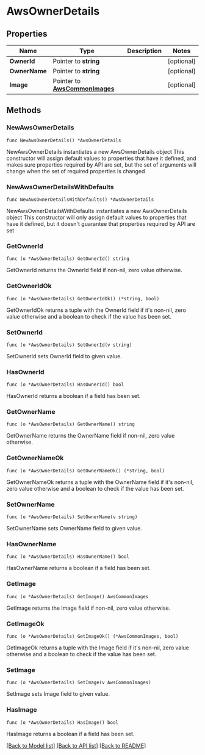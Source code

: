 # AwsOwnerDetails

## Properties

Name | Type | Description | Notes
------------ | ------------- | ------------- | -------------
**OwnerId** | Pointer to **string** |  | [optional] 
**OwnerName** | Pointer to **string** |  | [optional] 
**Image** | Pointer to [**AwsCommonImages**](AwsCommonImages.md) |  | [optional] 

## Methods

### NewAwsOwnerDetails

`func NewAwsOwnerDetails() *AwsOwnerDetails`

NewAwsOwnerDetails instantiates a new AwsOwnerDetails object
This constructor will assign default values to properties that have it defined,
and makes sure properties required by API are set, but the set of arguments
will change when the set of required properties is changed

### NewAwsOwnerDetailsWithDefaults

`func NewAwsOwnerDetailsWithDefaults() *AwsOwnerDetails`

NewAwsOwnerDetailsWithDefaults instantiates a new AwsOwnerDetails object
This constructor will only assign default values to properties that have it defined,
but it doesn't guarantee that properties required by API are set

### GetOwnerId

`func (o *AwsOwnerDetails) GetOwnerId() string`

GetOwnerId returns the OwnerId field if non-nil, zero value otherwise.

### GetOwnerIdOk

`func (o *AwsOwnerDetails) GetOwnerIdOk() (*string, bool)`

GetOwnerIdOk returns a tuple with the OwnerId field if it's non-nil, zero value otherwise
and a boolean to check if the value has been set.

### SetOwnerId

`func (o *AwsOwnerDetails) SetOwnerId(v string)`

SetOwnerId sets OwnerId field to given value.

### HasOwnerId

`func (o *AwsOwnerDetails) HasOwnerId() bool`

HasOwnerId returns a boolean if a field has been set.

### GetOwnerName

`func (o *AwsOwnerDetails) GetOwnerName() string`

GetOwnerName returns the OwnerName field if non-nil, zero value otherwise.

### GetOwnerNameOk

`func (o *AwsOwnerDetails) GetOwnerNameOk() (*string, bool)`

GetOwnerNameOk returns a tuple with the OwnerName field if it's non-nil, zero value otherwise
and a boolean to check if the value has been set.

### SetOwnerName

`func (o *AwsOwnerDetails) SetOwnerName(v string)`

SetOwnerName sets OwnerName field to given value.

### HasOwnerName

`func (o *AwsOwnerDetails) HasOwnerName() bool`

HasOwnerName returns a boolean if a field has been set.

### GetImage

`func (o *AwsOwnerDetails) GetImage() AwsCommonImages`

GetImage returns the Image field if non-nil, zero value otherwise.

### GetImageOk

`func (o *AwsOwnerDetails) GetImageOk() (*AwsCommonImages, bool)`

GetImageOk returns a tuple with the Image field if it's non-nil, zero value otherwise
and a boolean to check if the value has been set.

### SetImage

`func (o *AwsOwnerDetails) SetImage(v AwsCommonImages)`

SetImage sets Image field to given value.

### HasImage

`func (o *AwsOwnerDetails) HasImage() bool`

HasImage returns a boolean if a field has been set.


[[Back to Model list]](../README.md#documentation-for-models) [[Back to API list]](../README.md#documentation-for-api-endpoints) [[Back to README]](../README.md)


